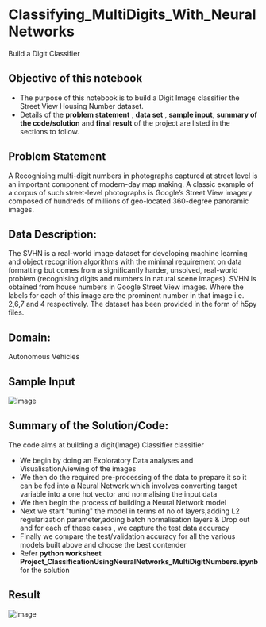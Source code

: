 # Classifying_MultiDigits_With_NeuralNetworks
Build a Digit Classifier 



## Objective of this notebook
- The purpose of this notebook is to build a Digit Image classifier the Street View Housing Number dataset.
- Details of the **problem statement**  , **data set** , **sample input**, **summary of the code/solution** and **final result** of the project are listed in the sections to follow.

## Problem Statement 
A Recognising multi-digit numbers in photographs captured at street level is an important component of modern-day map making. A classic example of a corpus of such street-level photographs is Google’s Street View imagery composed of hundreds of millions of geo-located 360-degree panoramic images.


## Data Description:
The SVHN is a real-world image dataset for developing machine learning and object 
recognition algorithms with the minimal requirement on data formatting but comes from a significantly harder, 
unsolved, real-world problem (recognising digits and numbers in natural scene images). SVHN is obtained from 
house numbers in Google Street View images.
Where the labels for each of this image are the prominent number in that image i.e. 2,6,7 and 4 respectively.
The dataset has been provided in the form of h5py files. 

## Domain:
Autonomous Vehicles

## Sample Input
![image](https://user-images.githubusercontent.com/68383273/193480521-f3e3b769-294e-4367-846f-e2f11bcc0dae.png)


## Summary of the Solution/Code:
The code aims at building a digit(Image) Classifier classifier
- We begin by doing an Exploratory Data analyses and Visualisation/viewing of the images 
- We then do the required pre-processing of the data to prepare it so it can be fed into a Neural Network which involves converting target variable into a one hot   vector and normalising the input data 
- We then begin the process of building a Neural Network model 
- Next we  start "tuning" the model in terms of no of layers,adding L2 regularization parameter,adding batch normalisation layers & Drop out and for each of these cases , we capture the test data accuracy
- Finally we compare the test/validation accuracy for all the various models built above and choose the best contender
- Refer **python worksheet Project_ClassificationUsingNeuralNetworks_MultiDigitNumbers.ipynb** for the solution


## Result
![image](https://user-images.githubusercontent.com/68383273/193480475-5ceb88a2-2ed0-4d27-8b6d-82469317f1f6.png)




